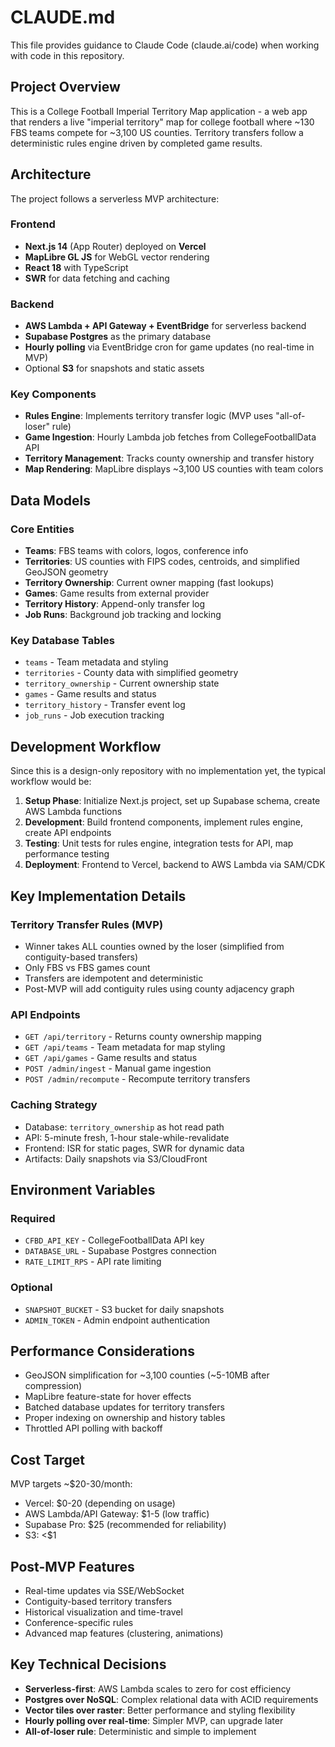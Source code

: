 # CLAUDE.md

This file provides guidance to Claude Code (claude.ai/code) when working with code in this repository.

## Project Overview

This is a College Football Imperial Territory Map application - a web app that renders a live "imperial territory" map for college football where ~130 FBS teams compete for ~3,100 US counties. Territory transfers follow a deterministic rules engine driven by completed game results.

## Architecture

The project follows a serverless MVP architecture:

### Frontend
- **Next.js 14** (App Router) deployed on **Vercel**
- **MapLibre GL JS** for WebGL vector rendering
- **React 18** with TypeScript
- **SWR** for data fetching and caching

### Backend
- **AWS Lambda + API Gateway + EventBridge** for serverless backend
- **Supabase Postgres** as the primary database
- **Hourly polling** via EventBridge cron for game updates (no real-time in MVP)
- Optional **S3** for snapshots and static assets

### Key Components
- **Rules Engine**: Implements territory transfer logic (MVP uses "all-of-loser" rule)
- **Game Ingestion**: Hourly Lambda job fetches from CollegeFootballData API
- **Territory Management**: Tracks county ownership and transfer history
- **Map Rendering**: MapLibre displays ~3,100 US counties with team colors

## Data Models

### Core Entities
- **Teams**: FBS teams with colors, logos, conference info
- **Territories**: US counties with FIPS codes, centroids, and simplified GeoJSON geometry  
- **Territory Ownership**: Current owner mapping (fast lookups)
- **Games**: Game results from external provider
- **Territory History**: Append-only transfer log
- **Job Runs**: Background job tracking and locking

### Key Database Tables
- `teams` - Team metadata and styling
- `territories` - County data with simplified geometry
- `territory_ownership` - Current ownership state
- `games` - Game results and status
- `territory_history` - Transfer event log
- `job_runs` - Job execution tracking

## Development Workflow

Since this is a design-only repository with no implementation yet, the typical workflow would be:

1. **Setup Phase**: Initialize Next.js project, set up Supabase schema, create AWS Lambda functions
2. **Development**: Build frontend components, implement rules engine, create API endpoints
3. **Testing**: Unit tests for rules engine, integration tests for API, map performance testing
4. **Deployment**: Frontend to Vercel, backend to AWS Lambda via SAM/CDK

## Key Implementation Details

### Territory Transfer Rules (MVP)
- Winner takes ALL counties owned by the loser (simplified from contiguity-based transfers)
- Only FBS vs FBS games count
- Transfers are idempotent and deterministic
- Post-MVP will add contiguity rules using county adjacency graph

### API Endpoints
- `GET /api/territory` - Returns county ownership mapping
- `GET /api/teams` - Team metadata for map styling
- `GET /api/games` - Game results and status
- `POST /admin/ingest` - Manual game ingestion
- `POST /admin/recompute` - Recompute territory transfers

### Caching Strategy
- Database: `territory_ownership` as hot read path
- API: 5-minute fresh, 1-hour stale-while-revalidate
- Frontend: ISR for static pages, SWR for dynamic data
- Artifacts: Daily snapshots via S3/CloudFront

## Environment Variables

### Required
- `CFBD_API_KEY` - CollegeFootballData API key
- `DATABASE_URL` - Supabase Postgres connection
- `RATE_LIMIT_RPS` - API rate limiting

### Optional  
- `SNAPSHOT_BUCKET` - S3 bucket for daily snapshots
- `ADMIN_TOKEN` - Admin endpoint authentication

## Performance Considerations

- GeoJSON simplification for ~3,100 counties (~5-10MB after compression)
- MapLibre feature-state for hover effects
- Batched database updates for territory transfers
- Proper indexing on ownership and history tables
- Throttled API polling with backoff

## Cost Target

MVP targets ~$20-30/month:
- Vercel: $0-20 (depending on usage)
- AWS Lambda/API Gateway: $1-5 (low traffic)
- Supabase Pro: $25 (recommended for reliability)
- S3: <$1

## Post-MVP Features

- Real-time updates via SSE/WebSocket
- Contiguity-based territory transfers
- Historical visualization and time-travel
- Conference-specific rules
- Advanced map features (clustering, animations)

## Key Technical Decisions

- **Serverless-first**: AWS Lambda scales to zero for cost efficiency
- **Postgres over NoSQL**: Complex relational data with ACID requirements
- **Vector tiles over raster**: Better performance and styling flexibility
- **Hourly polling over real-time**: Simpler MVP, can upgrade later
- **All-of-loser rule**: Deterministic and simple to implement